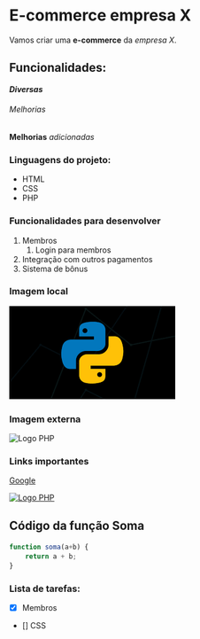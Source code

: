 # E-commerce empresa X

Vamos criar uma **e-commerce** da *empresa X*.

## Funcionalidades:

_**Diversas**_

###### Melhorias

__Melhorias__ _adicionadas_

### Linguagens do projeto:

* HTML
* CSS
* PHP

### Funcionalidades para desenvolver

1. Membros
    1. Login para membros
2. Integração com outros pagamentos
3. Sistema de bônus

### Imagem local

![Logo do python](img/python.png)

### Imagem externa

![Logo PHP](https://upload.wikimedia.org/wikipedia/commons/thumb/2/27/PHP-logo.svg/711px-PHP-logo.svg.png)

### Links importantes

[Google](https://www.google.com/)

[![Logo PHP](https://upload.wikimedia.org/wikipedia/commons/thumb/2/27/PHP-logo.svg/711px-PHP-logo.svg.png)](https://www.google.com/)

## Código da função Soma

```Javascript
function soma(a+b) {
    return a + b;
}
```

### Lista de tarefas:

- [x] Membros
- [] CSS
